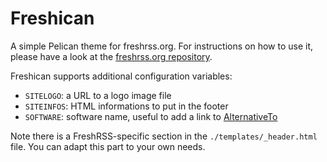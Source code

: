 # Freshican

A simple Pelican theme for freshrss.org. For instructions on how to use it, please have a look at the [freshrss.org repository](https://github.com/FreshRSS/freshrss.org).

Freshican supports additional configuration variables:

- `SITELOGO`: a URL to a logo image file
- `SITEINFOS`: HTML informations to put in the footer
- `SOFTWARE`: software name, useful to add a link to [AlternativeTo](http://alternativeto.net/)

Note there is a FreshRSS-specific section in the `./templates/_header.html` file. You can adapt this part to your own needs.
